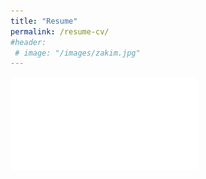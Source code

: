 ```yaml
---
title: "Resume"
permalink: /resume-cv/
#header:
 # image: "/images/zakim.jpg"
---
```


![Sophie Briques - Summer 2020](/images/resume.pdf)

